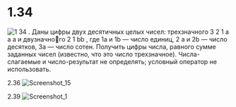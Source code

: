# 1.34
![1 34](https://user-images.githubusercontent.com/85027066/199031725-d33d50b0-f464-4f8c-9e02-748ac077145a.png)
. Даны цифры двух десятичных целых чисел: трехзначного 
3 2 1 a a a
и двузначного 
2 1 bb
, где 
1a
и 
1b — число единиц, 
2 a
и 
2b — число десятков, 
3a — число 
сотен. Получить цифры числа, равного сумме заданных чисел (известно, что 
это число трехзначное). Числа-слагаемые и число-результат не определять; 
условный оператор не использовать.

2.36
![Screenshot_15](https://user-images.githubusercontent.com/85027066/193462567-58c56dd8-14fe-4bae-b590-4a0719c24365.png)

2.39
![Screenshot_1](https://user-images.githubusercontent.com/85027066/195114746-2c475823-17ce-41b3-881e-4fcedfb71130.png)
